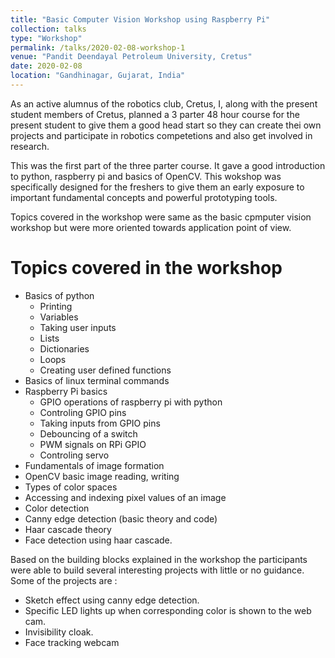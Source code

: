 ```yaml
---
title: "Basic Computer Vision Workshop using Raspberry Pi"
collection: talks
type: "Workshop"
permalink: /talks/2020-02-08-workshop-1
venue: "Pandit Deendayal Petroleum University, Cretus"
date: 2020-02-08
location: "Gandhinagar, Gujarat, India"
---
```


As an active alumnus of the robotics club, Cretus, I, along with the present student members of Cretus, planned a 3 parter 48 hour course for the present student to give them a good head start 
so they can create thei own projects and participate in robotics competetions and also get involved in research.

This was the first part of the three parter course. It gave a good introduction to python, raspberry pi and basics of OpenCV. This wokshop was specifically designed 
for the freshers to give them an early exposure to important fundamental concepts and powerful prototyping tools.

Topics covered in the workshop were same as the basic cpmputer vision workshop but were more oriented towards application point of view.

Topics covered in the workshop
==============================

* Basics of python
  * Printing 
  * Variables
  * Taking user inputs
  * Lists
  * Dictionaries
  * Loops
  * Creating user defined functions
* Basics of linux terminal commands
* Raspberry Pi basics
  * GPIO operations of raspberry pi with python
  * Controling GPIO pins 
  * Taking inputs from GPIO pins
  * Debouncing of a switch
  * PWM signals on RPi GPIO
  * Controling servo
* Fundamentals of image formation
* OpenCV basic image reading, writing
* Types of color spaces
* Accessing and indexing pixel values of an image
* Color detection
* Canny edge detection (basic theory and code)
* Haar cascade theory
* Face detection using haar cascade.

Based on the building blocks explained in the workshop the participants were able to build several interesting projects with little or no guidance. Some of the projects are :

* Sketch effect using canny edge detection.
* Specific LED lights up when corresponding color is shown to the web cam.
* Invisibility cloak.
* Face tracking webcam
